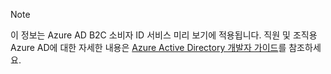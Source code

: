 > [!NOTE]
> 이 정보는 Azure AD B2C 소비자 ID 서비스 미리 보기에 적용됩니다. 직원 및 조직용 Azure AD에 대한 자세한 
> 내용은 [Azure Active Directory 개발자 가이드](../articles/active-directory/active-directory-developers-guide.md)를 참조하세요.
> 
> 

<!----HONumber=Oct15_HO3-->